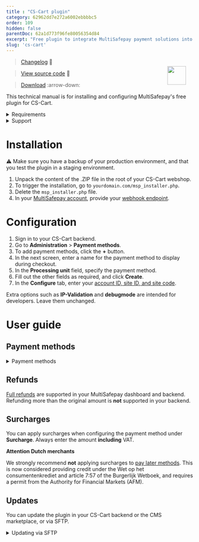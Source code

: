 ```yaml
---
title : "CS-Cart plugin"
category: 62962dd7e272a6002ebbbbc5
order: 109
hidden: false
parentDoc: 62a1d773f96fe80056354d84
excerpt: "Free plugin to integrate MultiSafepay payment solutions into your CS-Cart webshop."]
slug: 'cs-cart'
---
```

<img src="https://raw.githubusercontent.com/MultiSafepay/docs/master/static/logo/Plugins/CS-Cart.svg" width="50" align="right" style="margin: 20px; max-height: 75px"/>

> [Changelog](https://github.com/MultiSafepay/CS-Cart/blob/master/CHANGELOG.md) :link:

> [View source code](https://github.com/MultiSafepay/CS-Cart) :link:

> [Download](https://github.com/MultiSafepay/CS-Cart/releases/download/1.6.0/Plugin_CS-Cart_1.6.0.zip) :arrow-down:

This technical manual is for installing and configuring MultiSafepay's free plugin for CS-Cart.

<details id="requirements">
<summary>Requirements</summary>
<br>

- [MultiSafepay account](/getting-started-guide)
- CS-Cart 4.x
- Tested on PHP 7.0

</details>

<details id="support">
<summary>Support</summary>
<br>

Contact us:

- Telephone: +31 (0)20 8500 500
- Email: <integration@multisafepay.com>
- GitHub: Create a technical issue

</details>

# Installation

:warning: Make sure you have a backup of your production environment, and that you test the plugin in a staging environment.

1. Unpack the content of the .ZIP file in the root of your CS-Cart webshop.
2. To trigger the installation, go to `yourdomain.com/msp_installer.php`. 
3. Delete the `msp_installer.php` file.
4. In your [MultiSafepay account](https://merchant.multisafepay.com), provide your [webhook endpoint](/integrations/self-made/configure-your-webhook/).

# Configuration
1. Sign in to your CS-Cart backend.
2. Go to **Administration** > **Payment methods**.
3. To add payment methods, click the **+** button.
4. In the next screen, enter a name for the payment method to display during checkout. 
5. In the **Processing unit** field, specify the payment method. 
6. Fill out the other fields as required, and click **Create**.
7. In the **Configure** tab, enter your [account ID, site ID, and site code](/websites/#site-id-api-key-and-security-code). 

Extra options such as **IP-Validation** and **debugmode** are intended for developers. Leave them unchanged.

# User guide

## Payment methods

<details id="payment-methods">
<summary>Payment methods</summary>
<br>

- Cards: [All](/payment-methods/credit-debit-cards/)
- Banking methods: [All](/payment-methods/banks/)
- Pay later methods: [All](/payment-methods/pay-later/) except in3
- Wallets: [Alipay](/payment-methods/alipay), [Apple Pay](/payment-methods/apple-pay), [PayPal](/payment-methods/paypal)
- Prepaid cards:
    - Beauty and Wellness gift card
    - [Boekenbon](https://www.cadeaubon.nl/cadeaubonnen/nederlandse-boekenbon)
    - [Fashioncheque](https://www.fashioncheque.com/nl)
    - [Fashion gift card](https://www.fashion-giftcard.nl)
    - Fietsenbon
    - [Gezondheidsbon](https://www.gezondheidsbon.nl/mhome)
    - [Nationale tuinbon](https://www.nationale-tuinbon.nl)
    - [Parfumcadeaukaart](https://www.parfumcadeaukaart.nl)
    - [Paysafecard](/payment-methods/paysafecard)
    - [Podium](https://www.podiumcadeaukaart.nl)
    - [Sport en Fit](https://www.sportenfitcadeau.nl)
    - [VVV gift card](https://www.vvvcadeaukaarten.nl)
    - [Webshop gift card](https://www.webshopgiftcard.nl)
    - [Wellness gift card](https://www.wellnessgiftcard.nl)
    - Wijncadeau
    - [Winkelcheque](https://www.winkelcheque.nl)
    - [Yourgift](https://www.yourgift.nl)

</details>

## Refunds

[Full refunds](/refunds/#full-and-partial-refunds) are supported in your MultiSafepay dashboard and backend.   Refunding more than the original amount is **not** supported in your backend.

## Surcharges

You can apply surcharges when configuring the payment method under **Surcharge**. Always enter the amount **including** VAT.

**Attention Dutch merchants**  

We strongly recommend **not** applying surcharges to [pay later methods](/pay-later/). This is now considered providing credit under the Wet op het consumentenkrediet and article 7:57 of the Burgerlijk Wetboek, and requires a permit from the Authority for Financial Markets (AFM).

## Updates

You can update the plugin in your CS-Cart backend or the CMS marketplace, or via SFTP.

<details id="updating-via-sftp">
<summary>Updating via SFTP</summary>
<br>

:warning: Make sure you have a backup of your production environment, and that you test the plugin in a staging environment.

1. Download the plugin again above.
2. Follow the Installation instructions from step 2 and then the Configuration instructions.

</details>